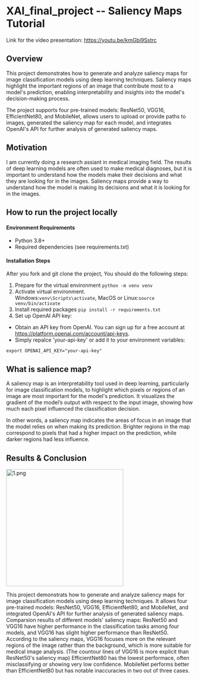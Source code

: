 # XAI_final_project -- Saliency Maps Tutorial
Link for the video presentation: https://youtu.be/kmGbi9Sstrc

## Overview
This project demonstrates how to generate and analyze saliency maps for image classification models using deep learning techniques. Saliency maps highlight the important regions of an image that contribute most to a model's prediction, enabling interpretability and insights into the model's decision-making process.

The project supports four pre-trained models: ResNet50, VGG16, EfficientNet80, and MobileNet, allows users to upload or provide paths to images, generated the saliency map for each model, and integrates OpenAI's API for further analysis of generated saliency maps.

## Motivation
I am currently doing a research assiant in medical imaging field. The results of deep learning models are often used to make medical diagnoses, but it is important to understand how the models make their decisions and what they are looking for in the images. Saliency maps provide a way to understand how the model is making its decisions and what it is looking for in the images.


## How to run the project locally
#### Environment Requirements
- Python 3.8+
- Required dependencies (see requirements.txt)

#### Installation Steps
After you fork and git clone the project, You should do the following steps:
1. Prepare for the virtual environment `python -m venv venv`
2. Activate virtual environment.<br/> Windows:`venv\Scripts\activate`, MacOS or Linux:`source venv/bin/activate`
3. Install required packages `pip install -r requirements.txt`
4. Set up OpenAI API key:
- Obtain an API key from OpenAI. You can sign up for a free account at https://platform.openai.com/account/api-keys.
- Simply repalce 'your-api-key' or add it to your environment variables:
```
export OPENAI_API_KEY="your-api-key"
```

## What is salience map?
A saliency map is an interpretability tool used in deep learning, particularly for image classification models, to highlight which pixels or regions of an image are most important for the model's prediction. It visualizes the gradient of the model’s output with respect to the input image, showing how much each pixel influenced the classification decision.

In other words, a saliency map indicates the areas of focus in an image that the model relies on when making its prediction. Brighter regions in the map correspond to pixels that had a higher impact on the prediction, while darker regions had less influence.

## Results & Conclusion
<img width="315" alt="1.png" src="assets/1.pngg">

This project demonstrats how to generate and analyze saliency maps for image classification models using deep learning techniques. It allows four pre-trained models: ResNet50, VGG16, EfficientNet80, and MobileNet, and integrated OpenAI's API for further analysis of generated saliency maps. Comparsion results of different models' saliency maps: ResNet50 and VGG16 have higher performance in the classification tasks among four models, and VGG16 has slight higher performance than ResNet50. According to the saliency maps, VGG16 focuses more on the relevant regions of the image rather than the background, which is more suitable for medical image analysis. (The countour lines of VGG16 is more explicit than ResNet50's saliency map) EfficientNet80 has the lowest performace, often misclassifying or showing very low confidence. MobileNet performs better than EfficientNetB0 but has notable inaccuracies in two out of three cases. 

